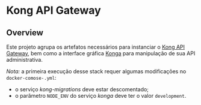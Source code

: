 # Kong API Gateway

## Overview
Este projeto agrupa os artefatos necessários para instanciar o [Kong API Gateway](https://konghq.com/kong/), bem como a interface gráfica [Konga](https://pantsel.github.io/konga/) para manipulação de sua API administrativa.

*Nota:* a primeira execução desse stack requer algumas modificações no `docker-comose-.yml`:

* o serviço *kong-migrations* deve estar descomentado;
* o parâmetro `NODE_ENV` do serviço *konga* deve ter o valor `development`.
